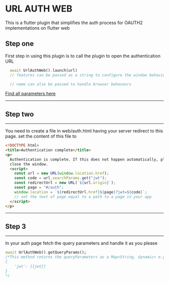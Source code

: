 # **URL AUTH WEB**

This is a flutter plugin that simplifies the auth process for OAUTH2 implementations on flutter web

## Step one

First step in using this plugin is to call the plugin to open the authentication URL

```dart
  await UrlAuthWeb().launch(url)
  // features can be passed as a string to configure the window behaviour

  // name can alse be passed to handle browser behavours
```

[Find all parameters here](https://developer.mozilla.org/en-US/docs/Web/API/Window/open)

---

## Step two

---

You need to create a file in web/auth.html having your server redirect to this page.
set the content of this file to

```html
<!DOCTYPE html>
<title>Authentication complete</title>
<p>
  Authentication is complete. If this does not happen automatically, please
  close the window.
  <script>
    const url = new URL(window.location.href);
    const code = url.searchParams.get("jwt");
    const redirectUrl = new URL(`${url.origin}`);
    const page = "#/auth";
    window.location = `${redirectUrl.href}${page}?jwt=${code}`;
    // set the text of page equal to a path to a page in your app
  </script>
</p>
```

---

## Step 3

---

In your auth page fetch the query parameters and handle it as you please

```dart
await UrlAuthWeb().getQueryParams();
/*This method returns the queryParameters as a Map<String, dynamic> e.g
{
    'jwt': {{jwt}}
}
*/
```

